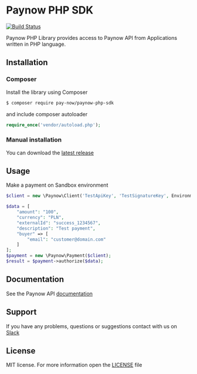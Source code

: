 # Paynow PHP SDK

[![Build Status](https://travis-ci.org/pay-now/paynow-php-sdk.svg?branch=master)](https://travis-ci.org/pay-now/paynow-php-sdk)

Paynow PHP Library provides access to Paynow API from Applications written in PHP language. 

## Installation

### Composer
Install the library using Composer
```bash
$ composer require pay-now/paynow-php-sdk
```
and include composer autoloader
```php
require_once('vendor/autoload.php');
```

### Manual installation
You can download the [latest release](https://github.com/pay-now/paynow-php-sdk/releases)

## Usage
Make a payment on Sandbox environment
```php
$client = new \Paynow\Client('TestApiKey', 'TestSignatureKey', Environment::SANDBOX);

$data = [
    "amount": "100",
    "currency": "PLN",
    "externalId": "success_1234567",
    "description": "Test payment",
    "buyer" => [
        "email": "customer@domain.com"
    ]
];
$payment = new \Paynow\Payment($client);
$result = $payment->authorize($data);
```

## Documentation
See the Paynow API [documentation](https://docs.paynow.pl)

## Support
If you have any problems, questions or suggestions contact with us on [Slack](https://pay-now.slack.com)

## License
MIT license. For more information open the [LICENSE](LICENSE) file